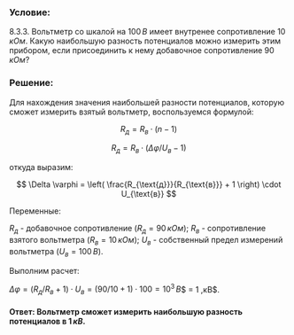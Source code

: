###  Условие:

$8.3.3.$ Вольтметр со шкалой на $100 \,В$ имеет внутренее сопротивление $10 \,кОм$. Какую наибольшую разность потенциалов можно измерить этим прибором, если присоединить к нему добавочное сопротивление $90 \,кОм$?

###  Решение:

Для нахождения значения наибольшей разности потенциалов, которую сможет измерить взятый вольтметр, воспользуемся формулой:

$$
R_д = R_в \cdot (n - 1)
$$

$$
R_д = R_в \cdot (\Delta \varphi / U_в - 1)
$$

откуда выразим:

$$
\Delta \varphi = \left( \frac{R_{\text{д}}}{R_{\text{в}}} + 1 \right) \cdot U_{\text{в}}
$$

Переменные:

$R_д$ - добавочное сопротивление ($R_д = 90 \,кОм$); $R_в$ - сопротивление взятого вольтметра ($R_в = 10 \,кОм$); $U_в$ - собственный предел измерений вольтметра ($U_в = 100 \,В$).

Выполним расчет:

$\Delta\varphi = (R_д / R_в + 1) \cdot U_в = (90 / 10 + 1) \cdot 100 = 10^3 \,В$$ = 1 \,кВ$.

#### Ответ: Вольтметр сможет измерить наибольшую разность потенциалов в $1 \,кВ$.